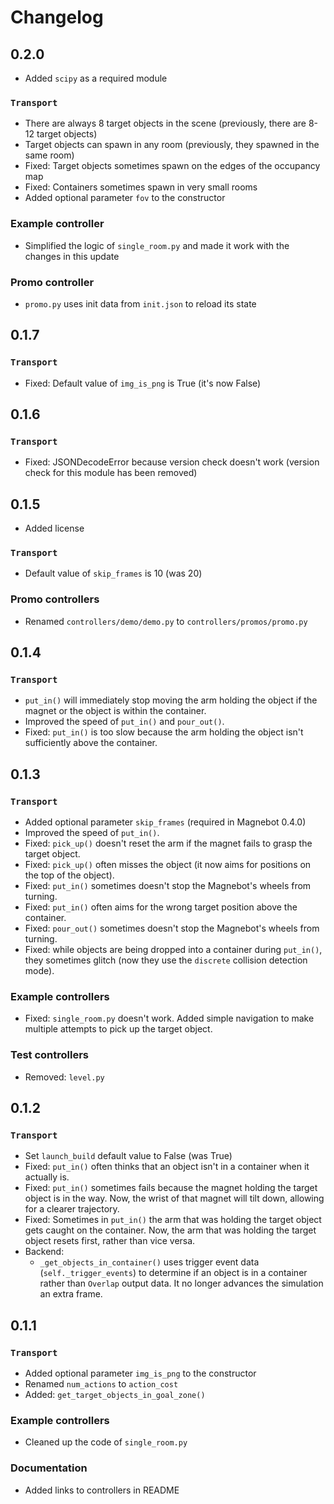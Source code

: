 # Changelog

## 0.2.0

- Added `scipy` as a required module

### `Transport`

- There are always 8 target objects in the scene (previously, there are 8-12 target objects)
- Target objects can spawn in any room (previously, they spawned in the same room)
- Fixed: Target objects sometimes spawn on the edges of the occupancy map
- Fixed: Containers sometimes spawn in very small rooms
- Added optional parameter `fov` to the constructor

### Example controller

- Simplified the logic of `single_room.py` and made it work with the changes in this update

### Promo controller

- `promo.py` uses init data from `init.json` to reload its state

## 0.1.7

### `Transport`

- Fixed: Default value of `img_is_png` is True (it's now False)

## 0.1.6

### `Transport`

- Fixed: JSONDecodeError because version check doesn't work (version check for this module has been removed)

## 0.1.5

- Added license

### `Transport`

- Default value of `skip_frames` is 10 (was 20)

### Promo controllers

- Renamed `controllers/demo/demo.py` to `controllers/promos/promo.py`

## 0.1.4

### `Transport`

- `put_in()` will immediately stop moving the arm holding the object if the magnet or the object is within the container.
- Improved the speed of `put_in()` and `pour_out()`.
- Fixed: `put_in()` is too slow because the arm holding the object isn't sufficiently above the container.

## 0.1.3

### `Transport`

- Added optional parameter `skip_frames` (required in Magnebot 0.4.0)
- Improved the speed of `put_in()`.
- Fixed: `pick_up()` doesn't reset the arm if the magnet fails to grasp the target object.
- Fixed: `pick_up()` often misses the object (it now aims for positions on the top of the object).
- Fixed: `put_in()` sometimes doesn't stop the Magnebot's wheels from turning.
- Fixed: `put_in()` often aims for the wrong target position above the container.
- Fixed: `pour_out()` sometimes doesn't stop the Magnebot's wheels from turning.
- Fixed: while objects are being dropped into a container during `put_in()`, they sometimes glitch (now they use the `discrete` collision detection mode).

### Example controllers

- Fixed: `single_room.py` doesn't work. Added simple navigation to make multiple attempts to pick up the target object.

### Test controllers

- Removed: `level.py`

## 0.1.2

### `Transport` 

- Set `launch_build` default value to False (was True)
- Fixed: `put_in()` often thinks that an object isn't in a container when it actually is.
- Fixed: `put_in()` sometimes fails because the magnet holding the target object is in the way. Now, the wrist of that magnet will tilt down, allowing for a clearer trajectory.
- Fixed: Sometimes in `put_in()` the arm that was holding the target object gets caught on the container. Now, the arm that was holding the target object resets first, rather than vice versa.
- Backend:
  - `_get_objects_in_container()` uses trigger event data (`self._trigger_events`) to determine if an object is in a container rather than `Overlap` output data. It no longer advances the simulation an extra frame.

## 0.1.1

### `Transport` 

- Added optional parameter `img_is_png` to the constructor
- Renamed `num_actions` to `action_cost`
- Added: `get_target_objects_in_goal_zone()`

### Example controllers

- Cleaned up the code of `single_room.py`

### Documentation

- Added links to controllers in README